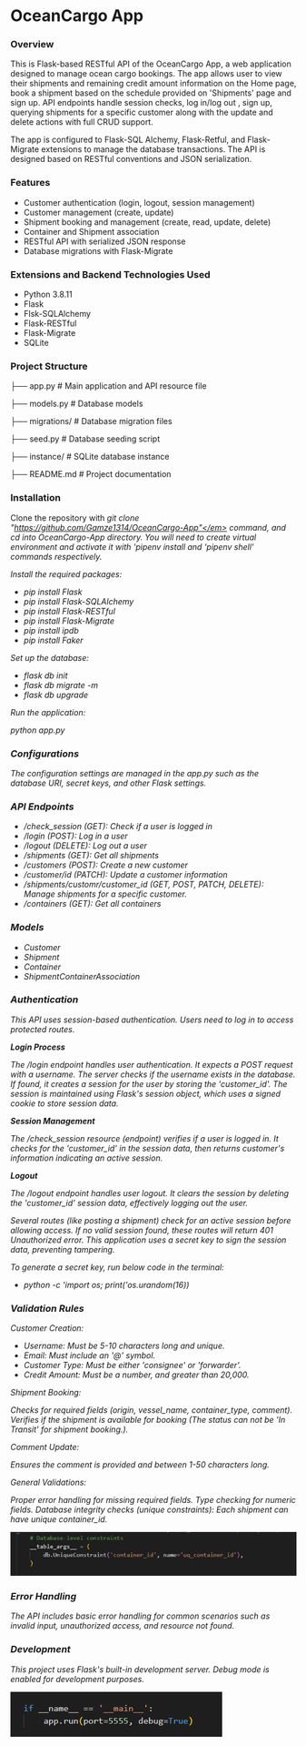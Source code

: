 # OceanCargo App

### Overview

This is Flask-based RESTful API of the OceanCargo App, a web application designed to manage ocean cargo bookings. The app allows user to view their shipments and remaining credit amount information on the Home page, book a shipment based on the schedule provided on 'Shipments' page and sign up. API endpoints handle session checks, log in/log out , sign up, querying shipments for a specific customer along with the update and delete actions with full CRUD support.

The app is configured to Flask-SQL Alchemy, Flask-Retful, and Flask-Migrate extensions to manage the database transactions. The API is designed based on RESTful conventions and JSON serialization.


### Features

- Customer authentication (login, logout, session management)
- Customer management (create, update)
- Shipment booking and management (create, read, update, delete)
- Container and Shipment association
- RESTful API with serialized JSON response
- Database migrations with Flask-Migrate


### Extensions and Backend Technologies Used

- Python 3.8.11
- Flask 
- Flsk-SQLAlchemy
- Flask-RESTful
- Flask-Migrate
- SQLite


### Project Structure 

├── app.py                 # Main application and API resource file

├── models.py              # Database models

├── migrations/            # Database migration files

├── seed.py                # Database seeding script

├── instance/              # SQLite database instance

├── README.md              # Project documentation



### Installation

Clone the repository with <em>git clone "https://github.com/Gamze1314/OceanCargo-App"</em> command, and cd into OceanCargo-App directory.
You will need to create virtual environment and activate it with '<em>pipenv install</em> and '<em>pipenv shell</em>' commands respectively.


Install the required packages:

* pip install Flask
* pip install Flask-SQLAlchemy
* pip install Flask-RESTful
* pip install Flask-Migrate
* pip install ipdb
* pip install Faker


Set up the database:

* flask db init
* flask db migrate -m
* flask db upgrade

Run the application:

python app.py


### Configurations

The configuration settings are managed in the app.py such as the database URI, secret keys, and other Flask settings.

### API Endpoints 

- /check_session (GET): Check if a user is logged in
- /login (POST): Log in a user
- /logout (DELETE): Log out a user 
- /shipments (GET): Get all shipments
- /customers (POST): Create a new customer
- /customer/id (PATCH): Update a customer information
- /shipments/customr/customer_id (GET, POST, PATCH, DELETE): Manage shipments for a specific customer.
- /containers (GET): Get all containers


### Models

- Customer
- Shipment
- Container
- ShipmentContainerAssociation

### Authentication

This API uses session-based authentication. Users need to log in to access protected routes.

<strong>Login Process</strong>

The /login endpoint handles user authentication. It expects a POST request with a username. The server checks if the username exists in the database. If found, it creates a session for the user by storing the 'customer_id'. The session is maintained using Flask's session object, which uses a signed cookie to store session data.

<strong>Session Management</strong>

The /check_session resource (endpoint) verifies if a user is logged in. It checks for the 'customer_id' in the session data, then returns customer's information indicating an active session.

<strong>Logout</strong>

The /logout endpoint handles user logout. It clears the session by deleting the 'customer_id' session data, effectively logging out the user.

Several routes (like posting a shipment) check for an active session before allowing access. If no valid session found, these routes will return 401 Unauthorized error.
This application uses a secret key to sign the session data, preventing tampering.

To generate a secret key, run below code in the terminal:

* python -c 'import os; print('os.urandom(16))

### Validation Rules

Customer Creation:

* Username: Must be 5-10 characters long and unique.
* Email: Must include an '@' symbol.
* Customer Type: Must be either 'consignee' or 'forwarder'.
* Credit Amount: Must be a number, and greater than 20,000.


Shipment Booking:

Checks for required fields (origin, vessel_name, container_type, comment).
Verifies if the shipment is available for booking (The status can not be 'In Transit' for shipment booking.).


Comment Update:

Ensures the comment is provided and between 1-50 characters long.


General Validations:

Proper error handling for missing required fields.
Type checking for numeric fields.
Database integrity checks (unique constraints): Each shipment can have unique container_id. 

![alt text](image-1.png)



### Error Handling 

The API includes basic error handling for common scenarios such as invalid input, unauthorized access, and resource not found.

### Development 

This project uses Flask's built-in development server. Debug mode is enabled for development purposes.

![alt text](image-2.png)


